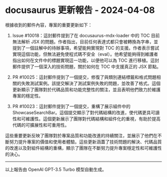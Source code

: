# docusaurus 更新報告 - 2024-04-08

根據收到的郵件內容，專案的重要更新如下：



1. Issue #10018：這封郵件提到了在 docusaurus-mdx-loader 中的 TOC 目前無法解析 JSX 的問題。作者指出，目前任何表達式都只會被轉換為字串，並提到了一個註解中的待辦事項，希望能夠實現對 TOC 的支援。作者表示嘗試實現這個功能，但無法避免使程式碼不安全（eval）。他希望能夠得到維護者指出如何在文件中的標題實現這一功能，以便他可以為 TOC 進行移植。這封郵件提供了一個深入的技術問題，關於如何在 TOC 中支援真正的 JSX 節點。



2. PR #10025：這封郵件提到了一個提交，修復了與類別連結標籤和格式問題相關的失敗測試案例。該提交解決了測試案例失敗的問題，並改善了格式。這個更新顯示了團隊對於代碼品質和功能完整性的關注，並且表明他們致力於維護專案的穩定性。



3. PR #10023：這封郵件提到了一個提交，重構了展示組件中的 ShowcaseSearchBar。這個提交顯示了對代碼結構的改進，使代碼更具可讀性和可維護性。這個更新展示了團隊對代碼結構和組件化的重視，有助於提高代碼的可擴展性和可重用性。



這些重要更新反映了團隊對於專案品質和功能改進的持續關注，並展示了他們在不斷努力提升專案的價值和使用者體驗。這些更新涵蓋了技術問題的解決、代碼品質的改進以及對組件結構的重構，顯示了團隊在不斷努力提升專案穩定性和可維護性的決心。



---



以上報告由 OpenAI GPT-3.5 Turbo 模型自動生成。